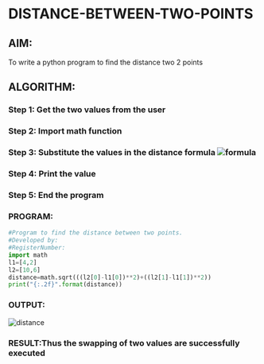 # DISTANCE-BETWEEN-TWO-POINTS

## AIM:
To write a python program to find the distance two 2 points
## ALGORITHM:
### Step 1: Get the two values from the user
### Step 2: Import math function
### Step 3: Substitute the values in the distance formula  ![formula](https://user-images.githubusercontent.com/117974950/210138269-a7480fd1-d8a8-4175-9361-ea571bd23d90.png)

### Step 4: Print the value
### Step 5: End the program
### PROGRAM:
```python
#Program to find the distance between two points.
#Developed by: 
#RegisterNumber:
import math
l1=[4,2]
l2=[10,6]
distance=math.sqrt(((l2[0]-l1[0])**2)+((l2[1]-l1[1])**2))
print("{:.2f}".format(distance))
```
### OUTPUT:
![distance](https://user-images.githubusercontent.com/117974950/210138041-c49a3853-a781-4ac2-b311-138d325cbb7b.png)


### RESULT:Thus the swapping of two values are successfully executed
